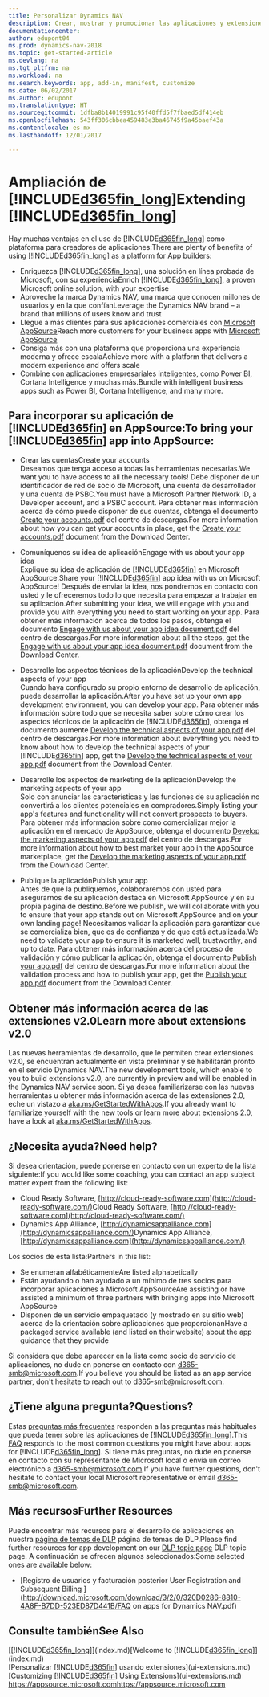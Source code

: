 ```yaml
---
title: Personalizar Dynamics NAV
description: Crear, mostrar y promocionar las aplicaciones y extensiones de Dynamics NAV.
documentationcenter: 
author: edupont04
ms.prod: dynamics-nav-2018
ms.topic: get-started-article
ms.devlang: na
ms.tgt_pltfrm: na
ms.workload: na
ms.search.keywords: app, add-in, manifest, customize
ms.date: 06/02/2017
ms.author: edupont
ms.translationtype: HT
ms.sourcegitcommit: 1dfba8b14019991c95f40ffd5f7fbaed5df414eb
ms.openlocfilehash: 543ff306cbbea459483e3ba46745f9a45baef43a
ms.contentlocale: es-mx
ms.lasthandoff: 12/01/2017

---
```

# <a name="extending-included365finlongincludesd365finlongmdmd"></a><span data-ttu-id="2ce7d-103">Ampliación de [!INCLUDE[d365fin_long](includes/d365fin_long_md.md)]</span><span class="sxs-lookup"><span data-stu-id="2ce7d-103">Extending [!INCLUDE[d365fin_long](includes/d365fin_long_md.md)]</span></span>
<span data-ttu-id="2ce7d-104">Hay muchas ventajas en el uso de [!INCLUDE[d365fin_long](includes/d365fin_long_md.md)] como plataforma para creadores de aplicaciones:</span><span class="sxs-lookup"><span data-stu-id="2ce7d-104">There are plenty of benefits of using [!INCLUDE[d365fin_long](includes/d365fin_long_md.md)] as a platform for App builders:</span></span>

* <span data-ttu-id="2ce7d-105">Enriquezca [!INCLUDE[d365fin_long](includes/d365fin_long_md.md)], una solución en línea probada de Microsoft, con su experiencia</span><span class="sxs-lookup"><span data-stu-id="2ce7d-105">Enrich [!INCLUDE[d365fin_long](includes/d365fin_long_md.md)], a proven Microsoft online solution, with your expertise</span></span>  
* <span data-ttu-id="2ce7d-106">Aproveche la marca Dynamics NAV, una marca que conocen millones de usuarios y en la que confían</span><span class="sxs-lookup"><span data-stu-id="2ce7d-106">Leverage the Dynamics NAV brand – a brand that millions of users know and trust</span></span>  
* <span data-ttu-id="2ce7d-107">Llegue a más clientes para sus aplicaciones comerciales con [Microsoft AppSource](https://appsource.microsoft.com/)</span><span class="sxs-lookup"><span data-stu-id="2ce7d-107">Reach more customers for your business apps with [Microsoft AppSource](https://appsource.microsoft.com/)</span></span>  
* <span data-ttu-id="2ce7d-108">Consiga más con una plataforma que proporciona una experiencia moderna y ofrece escala</span><span class="sxs-lookup"><span data-stu-id="2ce7d-108">Achieve more with a platform that delivers a modern experience and offers scale</span></span>  
* <span data-ttu-id="2ce7d-109">Combine con aplicaciones empresariales inteligentes, como Power BI, Cortana Intelligence y muchas más.</span><span class="sxs-lookup"><span data-stu-id="2ce7d-109">Bundle with intelligent business apps such as Power BI, Cortana Intelligence, and many more.</span></span>  

## <a name="to-bring-your-included365finincludesd365finmdmd-app-into-appsource"></a><span data-ttu-id="2ce7d-110">Para incorporar su aplicación de [!INCLUDE[d365fin](includes/d365fin_md.md)] en AppSource:</span><span class="sxs-lookup"><span data-stu-id="2ce7d-110">To bring your [!INCLUDE[d365fin](includes/d365fin_md.md)] app into AppSource:</span></span>
+ <span data-ttu-id="2ce7d-111">Crear las cuentas</span><span class="sxs-lookup"><span data-stu-id="2ce7d-111">Create your accounts</span></span>  
<span data-ttu-id="2ce7d-112">Deseamos que tenga acceso a todas las herramientas necesarias.</span><span class="sxs-lookup"><span data-stu-id="2ce7d-112">We want you to have access to all the necessary tools!</span></span> <span data-ttu-id="2ce7d-113">Debe disponer de un identificador de red de socio de Microsoft, una cuenta de desarrollador y una cuenta de PSBC.</span><span class="sxs-lookup"><span data-stu-id="2ce7d-113">You must have a Microsoft Partner Network ID, a Developer account, and a PSBC account.</span></span>
<span data-ttu-id="2ce7d-114">Para obtener más información acerca de cómo puede disponer de sus cuentas, obtenga el documento [Create your accounts.pdf](https://go.microsoft.com/fwlink/?linkid=841514) del centro de descargas.</span><span class="sxs-lookup"><span data-stu-id="2ce7d-114">For more information about how you can get your accounts in place, get the [Create your accounts.pdf](https://go.microsoft.com/fwlink/?linkid=841514) document from the Download Center.</span></span>

+ <span data-ttu-id="2ce7d-115">Comuníquenos su idea de aplicación</span><span class="sxs-lookup"><span data-stu-id="2ce7d-115">Engage with us about your app idea</span></span>  
<span data-ttu-id="2ce7d-116">Explique su idea de aplicación de [!INCLUDE[d365fin](includes/d365fin_md.md)] en Microsoft AppSource.</span><span class="sxs-lookup"><span data-stu-id="2ce7d-116">Share your [!INCLUDE[d365fin](includes/d365fin_md.md)] app idea with us on Microsoft AppSource!</span></span> <span data-ttu-id="2ce7d-117">Después de enviar la idea, nos pondremos en contacto con usted y le ofreceremos todo lo que necesita para empezar a trabajar en su aplicación.</span><span class="sxs-lookup"><span data-stu-id="2ce7d-117">After submitting your idea, we will engage with you and provide you with everything you need to start working on your app.</span></span>
<span data-ttu-id="2ce7d-118">Para obtener más información acerca de todos los pasos, obtenga el documento [Engage with us about your app idea document.pdf](https://go.microsoft.com/fwlink/?linkid=841515) del centro de descargas.</span><span class="sxs-lookup"><span data-stu-id="2ce7d-118">For more information about all the steps, get the [Engage with us about your app idea document.pdf](https://go.microsoft.com/fwlink/?linkid=841515) document from the Download Center.</span></span>

+ <span data-ttu-id="2ce7d-119">Desarrolle los aspectos técnicos de la aplicación</span><span class="sxs-lookup"><span data-stu-id="2ce7d-119">Develop the technical aspects of your app</span></span>    
<span data-ttu-id="2ce7d-120">Cuando haya configurado su propio entorno de desarrollo de aplicación, puede desarrollar la aplicación.</span><span class="sxs-lookup"><span data-stu-id="2ce7d-120">After you have set up your own app development environment, you can develop your app.</span></span>
<span data-ttu-id="2ce7d-121">Para obtener más información sobre todo que se necesita saber sobre cómo crear los aspectos técnicos de la aplicación de [!INCLUDE[d365fin](includes/d365fin_md.md)], obtenga el documento aumente [Develop the technical aspects of your app.pdf](https://go.microsoft.com/fwlink/?linkid=841516) del centro de descargas.</span><span class="sxs-lookup"><span data-stu-id="2ce7d-121">For more information about everything you need to know about how to develop the technical aspects of your [!INCLUDE[d365fin](includes/d365fin_md.md)] app, get the [Develop the technical aspects of your app.pdf](https://go.microsoft.com/fwlink/?linkid=841516) document from the Download Center.</span></span>

+ <span data-ttu-id="2ce7d-122">Desarrolle los aspectos de marketing de la aplicación</span><span class="sxs-lookup"><span data-stu-id="2ce7d-122">Develop the marketing aspects of your app</span></span>  
<span data-ttu-id="2ce7d-123">Solo con anunciar las características y las funciones de su aplicación no convertirá a los clientes potenciales en compradores.</span><span class="sxs-lookup"><span data-stu-id="2ce7d-123">Simply listing your app's features and functionality will not convert prospects to buyers.</span></span> <span data-ttu-id="2ce7d-124">Para obtener más información sobre como comercializar mejor la aplicación en el mercado de AppSource, obtenga el documento [Develop the marketing aspects of your app.pdf](https://go.microsoft.com/fwlink/?linkid=841518) del centro de descargas.</span><span class="sxs-lookup"><span data-stu-id="2ce7d-124">For more information about how to best market your app in the AppSource marketplace, get the [Develop the marketing aspects of your app.pdf](https://go.microsoft.com/fwlink/?linkid=841518) from the Download Center.</span></span>

+ <span data-ttu-id="2ce7d-125">Publique la aplicación</span><span class="sxs-lookup"><span data-stu-id="2ce7d-125">Publish your app</span></span>  
<span data-ttu-id="2ce7d-126">Antes de que la publiquemos, colaboraremos con usted para asegurarnos de su aplicación destaca en Microsoft AppSource y en su propia página de destino.</span><span class="sxs-lookup"><span data-stu-id="2ce7d-126">Before we publish, we will collaborate with you to ensure that your app stands out on Microsoft AppSource and on your own landing page!</span></span> <span data-ttu-id="2ce7d-127">Necesitamos validar la aplicación para garantizar que se comercializa bien, que es de confianza y de que está actualizada.</span><span class="sxs-lookup"><span data-stu-id="2ce7d-127">We need to validate your app to ensure it is marketed well, trustworthy, and up to date.</span></span>
<span data-ttu-id="2ce7d-128">Para obtener más información acerca del proceso de validación y cómo publicar la aplicación, obtenga el documento [Publish your app.pdf](https://go.microsoft.com/fwlink/?linkid=841517) del centro de descargas.</span><span class="sxs-lookup"><span data-stu-id="2ce7d-128">For more information about the validation process and how to publish your app, get the [Publish your app.pdf](https://go.microsoft.com/fwlink/?linkid=841517) document from the Download Center.</span></span>

## <a name="learn-more-about-extensions-v20"></a><span data-ttu-id="2ce7d-129">Obtener más información acerca de las extensiones v2.0</span><span class="sxs-lookup"><span data-stu-id="2ce7d-129">Learn more about extensions v2.0</span></span>
<span data-ttu-id="2ce7d-130">Las nuevas herramientas de desarrollo, que le permiten crear extensiones v2.0, se encuentran actualmente en vista preliminar y se habilitarán pronto en el servicio Dynamics NAV.</span><span class="sxs-lookup"><span data-stu-id="2ce7d-130">The new development tools, which enable to you to build extensions v2.0, are currently in preview and will be enabled in the Dynamics NAV service soon.</span></span> <span data-ttu-id="2ce7d-131">Si ya desea familiarizarse con las nuevas herramientas u obtener más información acerca de las extensiones 2.0, eche un vistazo a [aka.ms/GetStartedWithApps](http://aka.ms/GetStartedWithApps).</span><span class="sxs-lookup"><span data-stu-id="2ce7d-131">If you already want to familiarize yourself with the new tools or learn more about extensions 2.0, have a look at [aka.ms/GetStartedWithApps](http://aka.ms/GetStartedWithApps).</span></span>  

## <a name="need-help"></a><span data-ttu-id="2ce7d-132">¿Necesita ayuda?</span><span class="sxs-lookup"><span data-stu-id="2ce7d-132">Need help?</span></span>
<span data-ttu-id="2ce7d-133">Si desea orientación, puede ponerse en contacto con un experto de la lista siguiente:</span><span class="sxs-lookup"><span data-stu-id="2ce7d-133">If you would like some coaching, you can contact an app subject matter expert from the following list:</span></span>

* <span data-ttu-id="2ce7d-134">Cloud Ready Software, [http://cloud-ready-software.com](http://cloud-ready-software.com/)</span><span class="sxs-lookup"><span data-stu-id="2ce7d-134">Cloud Ready Software, [http://cloud-ready-software.com](http://cloud-ready-software.com/)</span></span>  
* <span data-ttu-id="2ce7d-135">Dynamics App Alliance, [http://dynamicsappalliance.com](http://dynamicsappalliance.com/)</span><span class="sxs-lookup"><span data-stu-id="2ce7d-135">Dynamics App Alliance, [http://dynamicsappalliance.com](http://dynamicsappalliance.com/)</span></span>

<span data-ttu-id="2ce7d-136">Los socios de esta lista:</span><span class="sxs-lookup"><span data-stu-id="2ce7d-136">Partners in this list:</span></span>

* <span data-ttu-id="2ce7d-137">Se enumeran alfabéticamente</span><span class="sxs-lookup"><span data-stu-id="2ce7d-137">Are listed alphabetically</span></span>  
* <span data-ttu-id="2ce7d-138">Están ayudando o han ayudado a un mínimo de tres socios para incorporar aplicaciones a Microsoft AppSource</span><span class="sxs-lookup"><span data-stu-id="2ce7d-138">Are assisting or have assisted a minimum of three partners with bringing apps into Microsoft AppSource</span></span>  
* <span data-ttu-id="2ce7d-139">Disponen de un servicio empaquetado (y mostrado en su sitio web) acerca de la orientación sobre aplicaciones que proporcionan</span><span class="sxs-lookup"><span data-stu-id="2ce7d-139">Have a packaged service available (and listed on their website) about the app guidance that they provide</span></span>  

<span data-ttu-id="2ce7d-140">Si considera que debe aparecer en la lista como socio de servicio de aplicaciones, no dude en ponerse en contacto con [d365-smb@microsoft.com](mailto:d365-smb@microsoft.com).</span><span class="sxs-lookup"><span data-stu-id="2ce7d-140">If you believe you should be listed as an app service partner, don't hesitate to reach out to [d365-smb@microsoft.com](mailto:d365-smb@microsoft.com).</span></span>

## <a name="questions"></a><span data-ttu-id="2ce7d-141">¿Tiene alguna pregunta?</span><span class="sxs-lookup"><span data-stu-id="2ce7d-141">Questions?</span></span>
<span data-ttu-id="2ce7d-142">Estas [preguntas más frecuentes](https://go.microsoft.com/fwlink/?linkid=841520) responden a las preguntas más habituales que pueda tener sobre las aplicaciones de [!INCLUDE[d365fin_long](includes/d365fin_long_md.md)].</span><span class="sxs-lookup"><span data-stu-id="2ce7d-142">This [FAQ](https://go.microsoft.com/fwlink/?linkid=841520) responds to the most common questions you might have about apps for [!INCLUDE[d365fin_long](includes/d365fin_long_md.md)].</span></span> <span data-ttu-id="2ce7d-143">Si tiene más preguntas, no dude en ponerse en contacto con su representante de Microsoft local o envía un correo electrónico a [d365-smb@microsoft.com](mailto:d365-smb@microsoft.com).</span><span class="sxs-lookup"><span data-stu-id="2ce7d-143">If you have further questions, don't hesitate to contact your local Microsoft representative or email [d365-smb@microsoft.com](mailto:d365-smb@microsoft.com).</span></span>

## <a name="further-resources"></a><span data-ttu-id="2ce7d-144">Más recursos</span><span class="sxs-lookup"><span data-stu-id="2ce7d-144">Further Resources</span></span>
<span data-ttu-id="2ce7d-145">Puede encontrar más recursos para el desarrollo de aplicaciones en nuestra [página de temas de DLP](https://mbspartner.microsoft.com/BFI/Topic/76) página de temas de DLP.</span><span class="sxs-lookup"><span data-stu-id="2ce7d-145">Please find further resources for app development on our [DLP topic page](https://mbspartner.microsoft.com/BFI/Topic/76) DLP topic page.</span></span> <span data-ttu-id="2ce7d-146">A continuación se ofrecen algunos seleccionados:</span><span class="sxs-lookup"><span data-stu-id="2ce7d-146">Some selected ones are available below:</span></span>
-   [<span data-ttu-id="2ce7d-147">Registro de usuarios y facturación posterior </span><span class="sxs-lookup"><span data-stu-id="2ce7d-147">User Registration and Subsequent Billing </span></span>](http://download.microsoft.com/download/3/2/0/320D0286-8810-4A8F-B7DD-523ED87D441B/FAQ on apps for Dynamics NAV.pdf)



## <a name="see-also"></a><span data-ttu-id="2ce7d-148">Consulte también</span><span class="sxs-lookup"><span data-stu-id="2ce7d-148">See Also</span></span>
<span data-ttu-id="2ce7d-149">[[!INCLUDE[d365fin_long](includes/d365fin_long_md.md)]](index.md)</span><span class="sxs-lookup"><span data-stu-id="2ce7d-149">[Welcome to [!INCLUDE[d365fin_long](includes/d365fin_long_md.md)]](index.md)</span></span>  
<span data-ttu-id="2ce7d-150">[Personalizar [!INCLUDE[d365fin](includes/d365fin_md.md)] usando extensiones](ui-extensions.md)</span><span class="sxs-lookup"><span data-stu-id="2ce7d-150">[Customizing [!INCLUDE[d365fin](includes/d365fin_md.md)] Using Extensions](ui-extensions.md)</span></span>  
[<span data-ttu-id="2ce7d-151">https://appsource.microsoft.com</span><span class="sxs-lookup"><span data-stu-id="2ce7d-151">https://appsource.microsoft.com</span></span>](https://appsource.microsoft.com/en-us/marketplace/apps?product=dynamics-365-for-financials&page=1)

